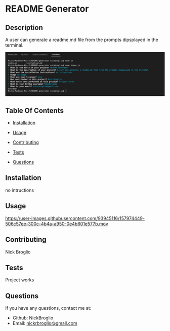 # README Generator

  

  ## Description
  A user can generate a readme.md file from the prompts dipsplayed in the terminal.

  ![questions](./images/questions.png)
  
  ## Table Of Contents
  * [Installation](#installation)
  * [Usage](#usage)
  
  * [Contributing](#contributing)
  * [Tests](#tests)
  * [Questions](#questions)
  
  ## Installation
  no intructions
  
  ## Usage
  
  

https://user-images.githubusercontent.com/93945116/157974449-506c57ee-300c-4b4a-a950-0e4b601e577b.mov


  
  
  
  ## Contributing
  Nick Broglio
  
  ## Tests
  Project works
  
  ## Questions 
  If you have any questions, contact me at:
  
  * Github: NickBroglio
  * Email: nickrbroglio@gmail.com
  
